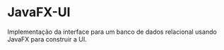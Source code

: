 # JavaFX-UI
Implementação da interface para um banco de dados relacional usando JavaFX para construir a UI.

